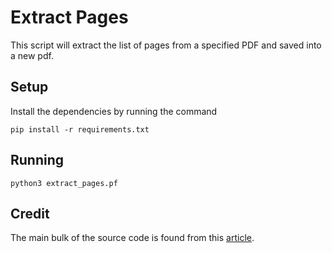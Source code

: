 # Extract Pages

This script will extract the list of pages from a specified PDF and saved into a new pdf.

## Setup

Install the dependencies by running the command

```shell
pip install -r requirements.txt
```

## Running

```shell
python3 extract_pages.pf
```

## Credit

The main bulk of the source code is found from this [article](https://learndataanalysis.org/how-to-extract-pdf-pages-and-save-as-a-separate-pdf-file-using-python/).
